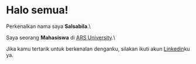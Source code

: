 # Halo semua! 

Perkenalkan nama saya **Salsabila**.\

Saya seorang **Mahasiswa** di [ARS University](https://www.dicoding.com/).\

Jika kamu tertarik untuk berkenalan denganku, silakan ikuti akun [Linkedin](https://www.linkedin.com/in/salsabila-ayuni-kaffah/)ku ya.

